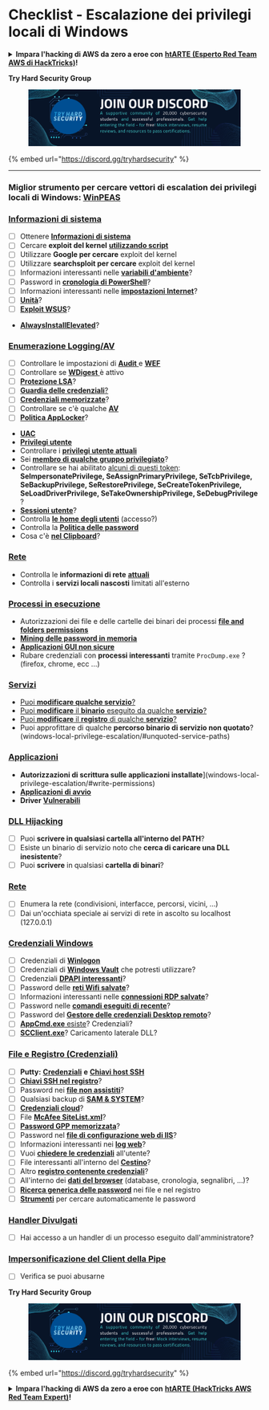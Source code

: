 # Checklist - Escalazione dei privilegi locali di Windows

<details>

<summary><strong>Impara l'hacking di AWS da zero a eroe con</strong> <a href="https://training.hacktricks.xyz/courses/arte"><strong>htARTE (Esperto Red Team AWS di HackTricks)</strong></a><strong>!</strong></summary>

Altri modi per supportare HackTricks:

* Se desideri vedere la tua **azienda pubblicizzata su HackTricks** o **scaricare HackTricks in PDF** Controlla i [**PIANI DI ABBONAMENTO**](https://github.com/sponsors/carlospolop)!
* Ottieni il [**merchandising ufficiale di PEASS & HackTricks**](https://peass.creator-spring.com)
* Scopri [**La Famiglia PEASS**](https://opensea.io/collection/the-peass-family), la nostra collezione esclusiva di [**NFT**](https://opensea.io/collection/the-peass-family)
* **Unisciti al** 💬 [**gruppo Discord**](https://discord.gg/hRep4RUj7f) o al [**gruppo telegram**](https://t.me/peass) o **seguici** su **Twitter** 🐦 [**@carlospolopm**](https://twitter.com/hacktricks_live)**.**
* **Condividi i tuoi trucchi di hacking inviando PR a** [**HackTricks**](https://github.com/carlospolop/hacktricks) e [**HackTricks Cloud**](https://github.com/carlospolop/hacktricks-cloud) github repos.

</details>

**Try Hard Security Group**

<figure><img src="/.gitbook/assets/telegram-cloud-document-1-5159108904864449420.jpg" alt=""><figcaption></figcaption></figure>

{% embed url="https://discord.gg/tryhardsecurity" %}

***

### **Miglior strumento per cercare vettori di escalation dei privilegi locali di Windows:** [**WinPEAS**](https://github.com/carlospolop/privilege-escalation-awesome-scripts-suite/tree/master/winPEAS)

### [Informazioni di sistema](windows-local-privilege-escalation/#system-info)

* [ ] Ottenere [**Informazioni di sistema**](windows-local-privilege-escalation/#system-info)
* [ ] Cercare **exploit del kernel** [**utilizzando script**](windows-local-privilege-escalation/#version-exploits)
* [ ] Utilizzare **Google per cercare** exploit del kernel
* [ ] Utilizzare **searchsploit per cercare** exploit del kernel
* [ ] Informazioni interessanti nelle [**variabili d'ambiente**](windows-local-privilege-escalation/#environment)?
* [ ] Password in [**cronologia di PowerShell**](windows-local-privilege-escalation/#powershell-history)?
* [ ] Informazioni interessanti nelle [**impostazioni Internet**](windows-local-privilege-escalation/#internet-settings)?
* [ ] [**Unità**](windows-local-privilege-escalation/#drives)?
* [ ] [**Exploit WSUS**](windows-local-privilege-escalation/#wsus)?
* [**AlwaysInstallElevated**](windows-local-privilege-escalation/#alwaysinstallelevated)?

### [Enumerazione Logging/AV](windows-local-privilege-escalation/#enumeration)

* [ ] Controllare le impostazioni di [**Audit** ](windows-local-privilege-escalation/#audit-settings)e [**WEF** ](windows-local-privilege-escalation/#wef)
* [ ] Controllare se [**WDigest** ](windows-local-privilege-escalation/#wdigest)è attivo
* [ ] [**Protezione LSA**](windows-local-privilege-escalation/#lsa-protection)?
* [ ] [**Guardia delle credenziali**](windows-local-privilege-escalation/#credentials-guard)[?](windows-local-privilege-escalation/#cached-credentials)
* [ ] [**Credenziali memorizzate**](windows-local-privilege-escalation/#cached-credentials)?
* [ ] Controllare se c'è qualche [**AV**](windows-av-bypass)
* [ ] [**Politica AppLocker**](authentication-credentials-uac-and-efs#applocker-policy)?
* [**UAC**](authentication-credentials-uac-and-efs/uac-user-account-control)
* [**Privilegi utente**](windows-local-privilege-escalation/#users-and-groups)
* Controllare i [**privilegi utente attuali**](windows-local-privilege-escalation/#users-and-groups)
* Sei [**membro di qualche gruppo privilegiato**](windows-local-privilege-escalation/#privileged-groups)?
* Controllare se hai abilitato [alcuni di questi token](windows-local-privilege-escalation/#token-manipulation): **SeImpersonatePrivilege, SeAssignPrimaryPrivilege, SeTcbPrivilege, SeBackupPrivilege, SeRestorePrivilege, SeCreateTokenPrivilege, SeLoadDriverPrivilege, SeTakeOwnershipPrivilege, SeDebugPrivilege** ?
* [**Sessioni utente**](windows-local-privilege-escalation/#logged-users-sessions)?
* Controlla [**le home degli utenti**](windows-local-privilege-escalation/#home-folders) (accesso?)
* Controlla la [**Politica delle password**](windows-local-privilege-escalation/#password-policy)
* Cosa c'è [**nel Clipboard**](windows-local-privilege-escalation/#get-the-content-of-the-clipboard)?

### [Rete](windows-local-privilege-escalation/#network)

* Controlla le **informazioni di rete** [**attuali**](windows-local-privilege-escalation/#network)
* Controlla i **servizi locali nascosti** limitati all'esterno

### [Processi in esecuzione](windows-local-privilege-escalation/#running-processes)

* Autorizzazioni dei file e delle cartelle dei binari dei processi [**file and folders permissions**](windows-local-privilege-escalation/#file-and-folder-permissions)
* [**Mining delle password in memoria**](windows-local-privilege-escalation/#memory-password-mining)
* [**Applicazioni GUI non sicure**](windows-local-privilege-escalation/#insecure-gui-apps)
* Rubare credenziali con **processi interessanti** tramite `ProcDump.exe` ? (firefox, chrome, ecc ...)

### [Servizi](windows-local-privilege-escalation/#services)

* [Puoi **modificare qualche servizio**?](windows-local-privilege-escalation#permissions)
* [Puoi **modificare** il **binario** eseguito da qualche **servizio**?](windows-local-privilege-escalation/#modify-service-binary-path)
* [Puoi **modificare** il **registro** di qualche **servizio**?](windows-local-privilege-escalation/#services-registry-modify-permissions)
* Puoi approfittare di qualche **percorso binario di servizio non quotato**? (windows-local-privilege-escalation/#unquoted-service-paths)

### [**Applicazioni**](windows-local-privilege-escalation/#applications)

* **Autorizzazioni di scrittura sulle applicazioni installate**](windows-local-privilege-escalation/#write-permissions)
* [**Applicazioni di avvio**](windows-local-privilege-escalation/#run-at-startup)
* **Driver** [**Vulnerabili**](windows-local-privilege-escalation/#drivers)
### [DLL Hijacking](windows-local-privilege-escalation/#path-dll-hijacking)

* [ ] Puoi **scrivere in qualsiasi cartella all'interno del PATH**?
* [ ] Esiste un binario di servizio noto che **cerca di caricare una DLL inesistente**?
* [ ] Puoi **scrivere** in qualsiasi **cartella di binari**?

### [Rete](windows-local-privilege-escalation/#network)

* [ ] Enumera la rete (condivisioni, interfacce, percorsi, vicini, ...)
* [ ] Dai un'occhiata speciale ai servizi di rete in ascolto su localhost (127.0.0.1)

### [Credenziali Windows](windows-local-privilege-escalation/#windows-credentials)

* [ ] Credenziali di [**Winlogon**](windows-local-privilege-escalation/#winlogon-credentials)
* [ ] Credenziali di [**Windows Vault**](windows-local-privilege-escalation/#credentials-manager-windows-vault) che potresti utilizzare?
* [ ] Credenziali [**DPAPI interessanti**](windows-local-privilege-escalation/#dpapi)?
* [ ] Password delle [**reti Wifi salvate**](windows-local-privilege-escalation/#wifi)?
* [ ] Informazioni interessanti nelle [**connessioni RDP salvate**](windows-local-privilege-escalation/#saved-rdp-connections)?
* [ ] Password nelle [**comandi eseguiti di recente**](windows-local-privilege-escalation/#recently-run-commands)?
* [ ] Password del [**Gestore delle credenziali Desktop remoto**](windows-local-privilege-escalation/#remote-desktop-credential-manager)?
* [ ] [**AppCmd.exe** esiste](windows-local-privilege-escalation/#appcmd-exe)? Credenziali?
* [ ] [**SCClient.exe**](windows-local-privilege-escalation/#scclient-sccm)? Caricamento laterale DLL?

### [File e Registro (Credenziali)](windows-local-privilege-escalation/#files-and-registry-credentials)

* [ ] **Putty:** [**Credenziali**](windows-local-privilege-escalation/#putty-creds) **e** [**Chiavi host SSH**](windows-local-privilege-escalation/#putty-ssh-host-keys)
* [ ] [**Chiavi SSH nel registro**](windows-local-privilege-escalation/#ssh-keys-in-registry)?
* [ ] Password nei [**file non assistiti**](windows-local-privilege-escalation/#unattended-files)?
* [ ] Qualsiasi backup di [**SAM & SYSTEM**](windows-local-privilege-escalation/#sam-and-system-backups)?
* [ ] [**Credenziali cloud**](windows-local-privilege-escalation/#cloud-credentials)?
* [ ] File [**McAfee SiteList.xml**](windows-local-privilege-escalation/#mcafee-sitelist.xml)?
* [ ] [**Password GPP memorizzata**](windows-local-privilege-escalation/#cached-gpp-pasword)?
* [ ] Password nel [**file di configurazione web di IIS**](windows-local-privilege-escalation/#iis-web-config)?
* [ ] Informazioni interessanti nei [**log web**](windows-local-privilege-escalation/#logs)?
* [ ] Vuoi [**chiedere le credenziali**](windows-local-privilege-escalation/#ask-for-credentials) all'utente?
* [ ] File interessanti all'interno del [**Cestino**](windows-local-privilege-escalation/#credentials-in-the-recyclebin)?
* [ ] Altro [**registro contenente credenziali**](windows-local-privilege-escalation/#inside-the-registry)?
* [ ] All'interno dei [**dati del browser**](windows-local-privilege-escalation/#browsers-history) (database, cronologia, segnalibri, ...)?
* [ ] [**Ricerca generica delle password**](windows-local-privilege-escalation/#generic-password-search-in-files-and-registry) nei file e nel registro
* [ ] [**Strumenti**](windows-local-privilege-escalation/#tools-that-search-for-passwords) per cercare automaticamente le password

### [Handler Divulgati](windows-local-privilege-escalation/#leaked-handlers)

* [ ] Hai accesso a un handler di un processo eseguito dall'amministratore?

### [Impersonificazione del Client della Pipe](windows-local-privilege-escalation/#named-pipe-client-impersonation)

* [ ] Verifica se puoi abusarne

**Try Hard Security Group**

<figure><img src="/.gitbook/assets/telegram-cloud-document-1-5159108904864449420.jpg" alt=""><figcaption></figcaption></figure>

{% embed url="https://discord.gg/tryhardsecurity" %}

<details>

<summary><strong>Impara l'hacking di AWS da zero a eroe con</strong> <a href="https://training.hacktricks.xyz/courses/arte"><strong>htARTE (HackTricks AWS Red Team Expert)</strong></a><strong>!</strong></summary>

Altri modi per supportare HackTricks:

* Se vuoi vedere la tua **azienda pubblicizzata in HackTricks** o **scaricare HackTricks in PDF** Controlla i [**PIANI DI ABBONAMENTO**](https://github.com/sponsors/carlospolop)!
* Ottieni il [**merchandising ufficiale PEASS & HackTricks**](https://peass.creator-spring.com)
* Scopri [**The PEASS Family**](https://opensea.io/collection/the-peass-family), la nostra collezione di esclusivi [**NFT**](https://opensea.io/collection/the-peass-family)
* **Unisciti al** 💬 [**gruppo Discord**](https://discord.gg/hRep4RUj7f) o al [**gruppo telegram**](https://t.me/peass) o **seguici** su **Twitter** 🐦 [**@carlospolopm**](https://twitter.com/hacktricks_live)**.**
* **Condividi i tuoi trucchi di hacking inviando PR a** [**HackTricks**](https://github.com/carlospolop/hacktricks) e [**HackTricks Cloud**](https://github.com/carlospolop/hacktricks-cloud) github repos.

</details>
